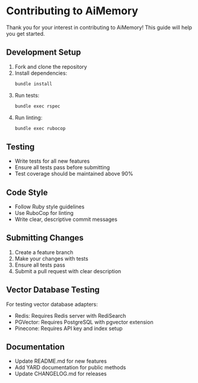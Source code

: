 # Contributing to AiMemory

Thank you for your interest in contributing to AiMemory! This guide will help you get started.

## Development Setup

1. Fork and clone the repository
2. Install dependencies:
   ```bash
   bundle install
   ```
3. Run tests:
   ```bash
   bundle exec rspec
   ```
4. Run linting:
   ```bash
   bundle exec rubocop
   ```

## Testing

- Write tests for all new features
- Ensure all tests pass before submitting
- Test coverage should be maintained above 90%

## Code Style

- Follow Ruby style guidelines
- Use RuboCop for linting
- Write clear, descriptive commit messages

## Submitting Changes

1. Create a feature branch
2. Make your changes with tests
3. Ensure all tests pass
4. Submit a pull request with clear description

## Vector Database Testing

For testing vector database adapters:
- Redis: Requires Redis server with RediSearch
- PGVector: Requires PostgreSQL with pgvector extension
- Pinecone: Requires API key and index setup

## Documentation

- Update README.md for new features
- Add YARD documentation for public methods
- Update CHANGELOG.md for releases
